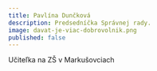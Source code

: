 ```yaml
---
title: Pavlína Dunčková 
description: Predsedníčka Správnej rady.
image: davat-je-viac-dobrovolnik.png
published: false
---
```

Učiteľka na ZŠ v Markušovciach
